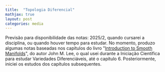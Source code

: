 ```yaml
---
title:  "Topologia Diferencial"
mathjax: true
layout: post
categories: media
---
```


Previsão para disponibilidade das notas: 2025/2, quando cursarei a disciplina, ou quando houver tempo para estudar. No momento, produzo algumas notas baseadas nos capítulos do livro "[Introduction to Smooth Manifolds](https://link.springer.com/book/10.1007/978-1-4419-9982-5)", do autor John M. Lee, o qual usei durante a Iniciação Científica para estudar Variedades Diferenciáveis, até o capítulo 6. Posteriormente, iniciei os estudos dos capítulos subsequentes. 
